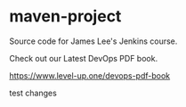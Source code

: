 # maven-project
Source code for James Lee's Jenkins course.

Check out our Latest DevOps PDF book.

https://www.level-up.one/devops-pdf-book

test changes